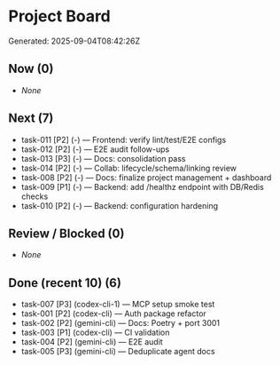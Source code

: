 # Project Board

Generated: 2025-09-04T08:42:26Z

## Now (0)

- _None_

## Next (7)

- task-011 [P2] (-) — Frontend: verify lint/test/E2E configs
- task-012 [P2] (-) — E2E audit follow-ups
- task-013 [P3] (-) — Docs: consolidation pass
- task-014 [P2] (-) — Collab: lifecycle/schema/linking review
- task-008 [P2] (-) — Docs: finalize project management + dashboard
- task-009 [P1] (-) — Backend: add /healthz endpoint with DB/Redis checks
- task-010 [P2] (-) — Backend: configuration hardening

## Review / Blocked (0)

- _None_

## Done (recent 10) (6)

- task-007 [P3] (codex-cli-1) — MCP setup smoke test
- task-001 [P2] (codex-cli) — Auth package refactor
- task-002 [P2] (gemini-cli) — Docs: Poetry + port 3001
- task-003 [P1] (codex-cli) — CI validation
- task-004 [P2] (gemini-cli) — E2E audit
- task-005 [P3] (gemini-cli) — Deduplicate agent docs

